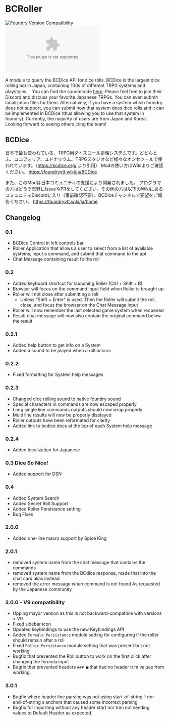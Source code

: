 # BCRoller

![Foundry Version Compatibility](https://img.shields.io/badge/Foundry-v9-informational)
![Latest Release Download Count](https://img.shields.io/github/downloads/jsinme/fvtt-bcdice/latest/module.zip)

A module to query the BCDice API for dice rolls. BCDice is the largest dice rolling bot in Japan, containing 100s of different TRPG systems and playstyles.　You can find the sourcecode [here](https://github.com/bcdice/BCDice). Please feel free to join their Discord and discuss your favorite Japanese TRPGs. You can even submit localization files for them.
Alternatively, if you have a system which foundry does not support, you can submit how that system does dice rolls and it can be implemented in BCDice (thus allowing you to use that system in foundry). Currently, the majority of users are from Japan and Korea. Looking forward to seeing others joing the team!

## BCDice
日本で最も使われている、TRPG用ダイスロール処理システムです。どどんとふ、ココフォリア、ユドナリウム、TRPGスタジオなど様々なオンセツールで使われています。（https://bcdice.org/ より引用）
Modの使い方はWikiよりご確認ください。
https://foundryvtt.wiki/ja/BCDice

また、このModは日本コミュニティの支援により開発されました。
プログラマの方はどうぞ気軽にIssueやPRをしてください。その他の方は以下のWikiにあるコミュニティDiscordに入り（事前確認不要）、BCDiceチャンネルで要望をご報告ください。
https://foundryvtt.wiki/ja/home

## Changelog

### 0.1

- BCDice Control in left controls bar
- Roller Application that allows a user to select from a list of available systems, input a command, and submit that command to the api
- Chat Message containing result fo the roll

### 0.2

- Added keyboard shortcut for launching Roller (Ctrl + Shift + B)
- Browser will focus on the command input field when Roller is brought up
- Roller will not close after submitting a roll
  - Unless "Shift + Enter" is used. Then the Roller will submit the roll, close, and focus the browser on the Chat Message input
- Roller will now remember the last selected game system when reopened
- Result chat message will now also contain the original command below the result

### 0.2.1

- Added help button to get info on a System
- Added a sound to be played when a roll occurs

### 0.2.2

- Fixed formatting for System help messages

### 0.2.3

- Changed dice rolling sound to native foundry sound
- Special characters in commands are now escaped properly
- Long single line commands outputs should now wrap properly
- Multi line results will now be properly displayed
- Roller outputs have been reformated for clarity
- Added link to bcdice docs at the top of each System help message

### 0.2.4

- Added localization for Japanese

### 0.3 Dice So Nice!

- Added support for DSN

### 0.4

- Added System Search
- Added Secret Roll Support
- Added Roller Persistance setting
- Bug Fixes

### 2.0.0

- Added one-line macro support by Spice King

### 2.0.1

- removed system name from the chat message that contains the commands
- removed system name from the BCdice response, made that into the chat card alias instead
- removed the error message when command is not found
As requested by the Japanese community

### 3.0.0 - V9 compatibility

- Upping mayor version as this is not backward-compatible with versions < V9
- Fixed sidebar icon
- Updated keybindings to use the new Keybindings API
- Added `Formula Persistance` module setting for configuring if the roller should remain after a roll
- Fixed `Roller Persistance` module setting that was present but not working
- Bugfix that prevented the Roll button to work on the first click after changing the formula input
- Bugfix that prevented headers `### ■` that had no header trim values from working.

### 3.0.1

- Bugfix where header line parsing was not using start-of-string `^` nor end-of-string `$` anchors that caused some incorrect parsing
- Bugfix for importing without any header start nor trim not sending values to Default Header as expected.